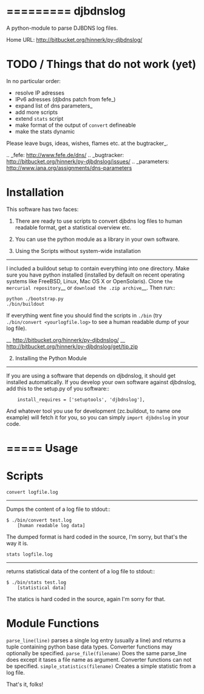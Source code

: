 =========
djbdnslog
=========

A python-module to parse DJBDNS log files.


Home URL: http://bitbucket.org/hinnerk/py-djbdnslog/

TODO / Things that do not work (yet)
====================================

In no particular order:

* resolve IP adresses
* IPv6 adresses (djbdns patch from fefe_)
* expand list of dns parameters_
* add more scripts
* extend ``stats`` script
* make format of the output of ``convert`` defineable
* make the stats dynamic

Please leave bugs, ideas, wishes, flames etc. at the bugtracker_.

.. _fefe: http://www.fefe.de/dns/
.. _bugtracker: http://bitbucket.org/hinnerk/py-djbdnslog/issues/
.. _parameters: http://www.iana.org/assignments/dns-parameters


Installation
============

This software has two faces:

1. There are ready to use scripts to convert djbdns log files to human readable format, get a statistical overview etc.
2. You can use the python module as a library in your own software.


1. Using the Scripts without system-wide installation
*****************************************************

I included a buildout setup to contain everything into one directory. Make sure you have python installed (installed by default on recent operating systems like FreeBSD, Linux, Mac OS X or OpenSolaris). Clone `the mercurial repository`__ or `download the .zip archive`__. Then run::

    python ./bootstrap.py
    ./bin/buildout

If everything went fine you should find the scripts in ``./bin`` (try ``./bin/convert <yourlogfile.log>`` to see a human readable dump of your log file).

__ http://bitbucket.org/hinnerk/py-djbdnslog/
__ http://bitbucket.org/hinnerk/py-djbdnslog/get/tip.zip


2. Installing the Python Module
*******************************

If you are using a software that depends on djbdnslog, it should get installed automatically. If you develop your own software against djbdnslog, add this to the setup.py of you software::

        install_requires = ['setuptools', 'djbdnslog'],

And whatever tool you use for development (zc.buildout, to name one example) will fetch it for you, so you can simply ``import djbdnslog`` in your code.


=====
Usage
=====

Scripts
=======

``convert logfile.log``
***********************

Dumps the content of a log file to stdout::

    $ ./bin/convert test.log
        [human readable log data]

The dumped format is hard coded in the source, I'm sorry, but that's the way it is.


``stats logfile.log``
*********************

returns statistical data of the content of a log file to stdout::

    $ ./bin/stats test.log
        [statistical data]

The statics is hard coded in the source, again I'm sorry for that.


Module Functions
================

``parse_line(line)``
    parses a single log entry (usually a line) and returns a tuple containing python base data types. Converter functions may optionally be specified.
``parse_file(filename)``
    Does the same parse_line does except it tases a file name as argument. Converter functions can not be specified.
``simple_statistics(filename)``
    Creates a simple statistic from a log file.


That's it, folks!